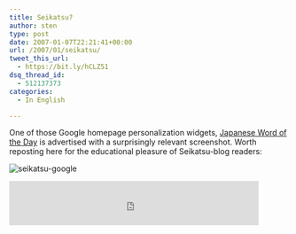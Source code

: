 ```yaml
---
title: Seikatsu?
author: sten
type: post
date: 2007-01-07T22:21:41+00:00
url: /2007/01/seikatsu/
tweet_this_url:
  - https://bit.ly/hCLZ51
dsq_thread_id:
  - 512137373
categories:
  - In English

---
```

One of those Google homepage personalization widgets, [Japanese Word of the Day][1] is advertised with a surprisingly relevant screenshot. Worth reposting here for the educational pleasure of Seikatsu-blog readers:

![seikatsu-google][2]

<iframe src="http://www.facebook.com/plugins/like.php?href=http%3A%2F%2Fsten.tamkivi.com%2F2007%2F01%2Fseikatsu%2F&layout=standard&show_faces=true&width=450&action=like&colorscheme=light&height=80" scrolling="no" frameborder="0" style="border:none; overflow:hidden; width:450px; height:80px;" allowTransparency="true"></iframe>

 [1]: http://www.google.com/ig/directory?root=%2Fig&num=24&url=http://www.hitsalive.com/google_gadgets/japanese_wotd.xml&q=japanese&start=0
 [2]: http://sten.tamkivi.com/pictures/seikatsu-google.PNG